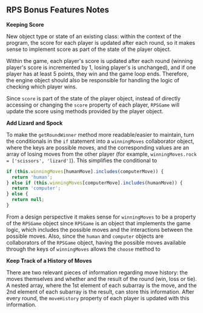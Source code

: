 ## RPS Bonus Features Notes ##

**Keeping Score**

New object type or state of an existing class: within the context of the program, the score for each player is updated after each round, so it makes sense to implement score as part of the state of the player object. 

Within the game, each player's score is updated after each round (winning player's score is incremented by 1, losing player's is unchanged), and if one player has at least 5 points, they win and the game loop ends. Therefore, the engine object should also be responsible for handling the logic of checking which player wins.

Since `score` is part of the state of the player object, instead of directly accessing or changing the `score` property of each player, `RPSGame` will update the score using methods provided by the player object.

**Add Lizard and Spock**

To make the `getRoundWinner` method more readable/easier to maintain, turn the conditionals in the `if` statement into a `winningMoves` collaborator object, where the keys are possible moves, and the corresponding values are an array of losing moves from the other player (for example, `winningMoves.rock = ['scissors', 'lizard']`). This simplifies the conditional to

```javascript
if (this.winningMoves[humanMove].includes(computerMove)) {
  return 'human';
} else if (this.winningMoves[computerMove].includes(humanMove)) {
  return 'computer';
} else {
  return null;
}
```

From a design perspective it makes sense for `winningMoves` to be a property of the `RPSGame` object since `RPSGame` is an object that implements the game logic, which includes the possible moves and the interactions between the possible moves. Also, since the `human` and `computer` objects are collaborators of the `RPSGame` object, having the possible moves available through the keys of `winningMoves` allows the `choose` method to 

**Keep Track of a History of Moves**

There are two relevant pieces of information regarding move history: the moves themselves and whether and the result of the round (win, loss or tie). A nested array, where the 1st element of each subarray is the move, and the 2nd element of each subarray is the result, can store this information. After every round, the `moveHistory` property of each player is updated with this information.